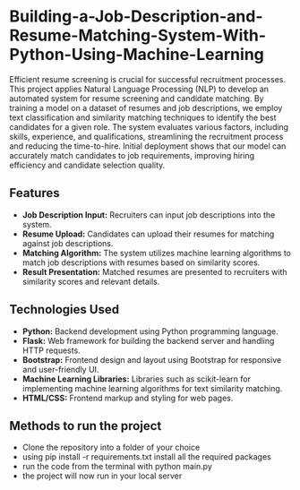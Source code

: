 # Building-a-Job-Description-and-Resume-Matching-System-With-Python-Using-Machine-Learning

Efficient resume screening is crucial for successful recruitment processes. This project applies Natural Language Processing (NLP) to develop an automated system for resume screening and candidate matching. By training a model on a dataset of resumes and job descriptions, we employ text classification and similarity matching techniques to identify the best candidates for a given role. The system evaluates various factors, including skills, experience, and qualifications, streamlining the recruitment process and reducing the time-to-hire. Initial deployment shows that our model can accurately match candidates to job requirements, improving hiring efficiency and candidate selection quality.

## Features

- **Job Description Input:** Recruiters can input job descriptions into the system.
- **Resume Upload:** Candidates can upload their resumes for matching against job descriptions.
- **Matching Algorithm:** The system utilizes machine learning algorithms to match job descriptions with resumes based on similarity scores.
- **Result Presentation:** Matched resumes are presented to recruiters with similarity scores and relevant details.

## Technologies Used

- **Python:** Backend development using Python programming language.
- **Flask:** Web framework for building the backend server and handling HTTP requests.
- **Bootstrap:** Frontend design and layout using Bootstrap for responsive and user-friendly UI.
- **Machine Learning Libraries:** Libraries such as scikit-learn for implementing machine learning algorithms for text similarity matching.
- **HTML/CSS:** Frontend markup and styling for web pages.

## Methods to run the project

- Clone the repository into a folder of your choice
- using pip install -r requirements.txt install all the required packages
- run the code from the terminal with python main.py
- the project will now run in your local server
